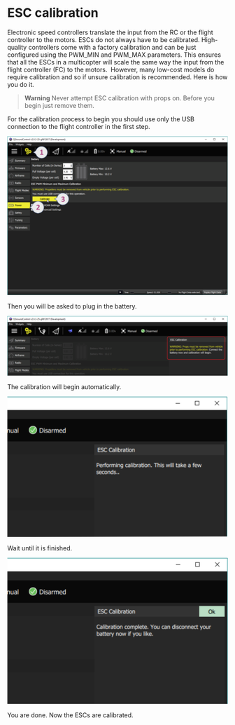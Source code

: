 # ESC calibration

Electronic speed controllers translate the input from the RC or the
flight controller to the motors. ESCs do not always have to be
calibrated. High-quality controllers come with a factory calibration and
can be just configured using the PWM\_MIN and PWM\_MAX parameters. This
ensures that all the ESCs in a multicopter will scale the same way the
input from the flight controller (FC) to the motors.  However, many low-cost models do
require calibration and so if unsure calibration is recommended. Here is
how you do it.

> **Warning** Never attempt ESC calibration with props on. Before you begin just remove them.

For the calibration process to begin you should use only the USB
connection to the flight controller in the first step.

![ESC Calibration step 1](../../images/esc_calibration_step_1.png)

Then you will be asked to plug in the battery.

![ESC Calibration step 2](../../images/esc_calibration_step_2.png)

The calibration will begin automatically.

![ESC Calibration step 3](../../images/esc_calibration_step_3.png)

Wait until it is finished.

![ESC Calibration step 4](../../images/esc_calibration_step_4.png)

You are done. Now the ESCs are calibrated.

